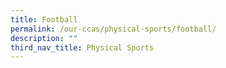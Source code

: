 ```yaml
---
title: Football
permalink: /our-ccas/physical-sports/football/
description: ""
third_nav_title: Physical Sports
---
```

